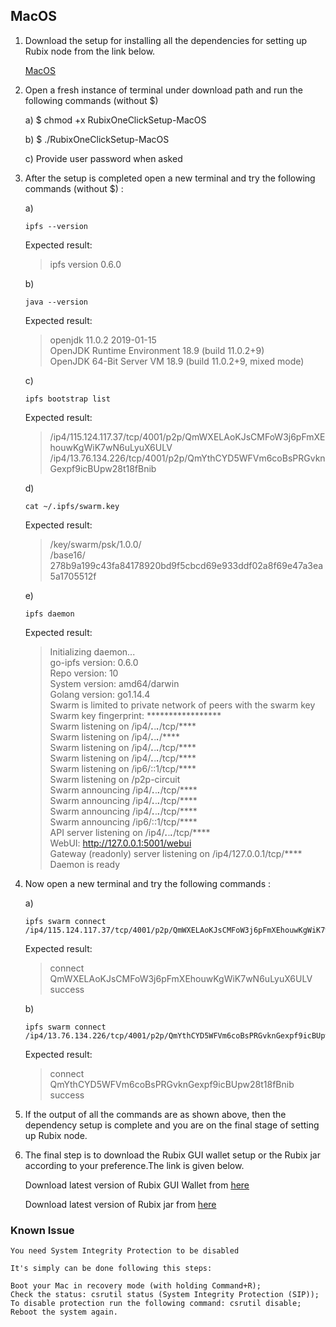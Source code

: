 ## MacOS

1) Download the setup for installing all the dependencies for setting up Rubix node from the link below.

    [MacOS](https://github.com/rubixchain/rubixnetwork/blob/master/setupscripts/OneClickSetup/RubixOneClickSetup-MacOS)

2) Open a fresh instance of terminal under download path and run the following commands (without $)

    a) $ chmod +x RubixOneClickSetup-MacOS
    
    b) $ ./RubixOneClickSetup-MacOS
    
    c) Provide user password when asked

3) After the setup is completed open a new terminal and try the following commands (without $) :
    
    a)  
    ```
    ipfs --version 
    ```
    
    Expected result:
    >ipfs version 0.6.0


    b)
    ```
    java --version
    ```
    Expected result:

    >openjdk 11.0.2 2019-01-15  
     OpenJDK Runtime Environment 18.9 (build 11.0.2+9)  
    >OpenJDK 64-Bit Server VM 18.9 (build 11.0.2+9, mixed mode)
         
    c) 
    ```
    ipfs bootstrap list  
    ```
    
    Expected result:
    >/ip4/115.124.117.37/tcp/4001/p2p/QmWXELAoKJsCMFoW3j6pFmXEhouwKgWiK7wN6uLyuX6ULV  
    /ip4/13.76.134.226/tcp/4001/p2p/QmYthCYD5WFVm6coBsPRGvknGexpf9icBUpw28t18fBnib
        
     d) 
     ```
     cat ~/.ipfs/swarm.key
     ```
     Expected result:
     >/key/swarm/psk/1.0.0/  
     /base16/  
     278b9a199c43fa84178920bd9f5cbcd69e933ddf02a8f69e47a3ea5a1705512f
        
     
     e) 
     ```
     ipfs daemon
     ```
     Expected result:
     >Initializing daemon...  
     go-ipfs version: 0.6.0  
        Repo version: 10  
        System version: amd64/darwin  
        Golang version: go1.14.4  
        Swarm is limited to private network of peers with the swarm key  
        Swarm key fingerprint: *****************  
        Swarm listening on /ip4/***.***.***.***/tcp/****  
        Swarm listening on /ip4/***.***.***.***/****  
        Swarm listening on /ip4/***.***.***.***/tcp/****  
        Swarm listening on /ip4/***.***.***.***/tcp/****  
        Swarm listening on /ip6/::1/tcp/****  
        Swarm listening on /p2p-circuit  
        Swarm announcing /ip4/***.***.***.***/tcp/****  
        Swarm announcing /ip4/***.***.***.***/tcp/****  
        Swarm announcing /ip4/***.***.***.***/tcp/****  
        Swarm announcing /ip6/::1/tcp/****  
        API server listening on /ip4/***.***.***.***/tcp/****  
        WebUI: http://127.0.0.1:5001/webui  
        Gateway (readonly) server listening on /ip4/127.0.0.1/tcp/****  
        Daemon is ready  
        
   
 4) Now open a new terminal and try the following commands :
   
     a)
     ```
     ipfs swarm connect /ip4/115.124.117.37/tcp/4001/p2p/QmWXELAoKJsCMFoW3j6pFmXEhouwKgWiK7wN6uLyuX6ULV
     ```
     
     Expected result:
     >connect QmWXELAoKJsCMFoW3j6pFmXEhouwKgWiK7wN6uLyuX6ULV success


     b)
     ```
     ipfs swarm connect /ip4/13.76.134.226/tcp/4001/p2p/QmYthCYD5WFVm6coBsPRGvknGexpf9icBUpw28t18fBnib
     ```
     Expected result:
     >connect QmYthCYD5WFVm6coBsPRGvknGexpf9icBUpw28t18fBnib success
     
5) If the output of all the commands are as shown above, then the dependency setup is complete and you are on the final stage of setting up Rubix node.

6) The final step is to download the Rubix GUI wallet setup or the Rubix jar according to your preference.The link is given below.

    Download latest version of Rubix GUI Wallet from [here](https://github.com/rubixchain/wallet/releases)

    Download latest version of Rubix jar from [here](https://github.com/rubixchain/rubixnetwork/releases)
    
    
  ### Known Issue
    You need System Integrity Protection to be disabled

    It's simply can be done following this steps:

    Boot your Mac in recovery mode (with holding Command+R);
    Check the status: csrutil status (System Integrity Protection (SIP));
    To disable protection run the following command: csrutil disable;
    Reboot the system again.

